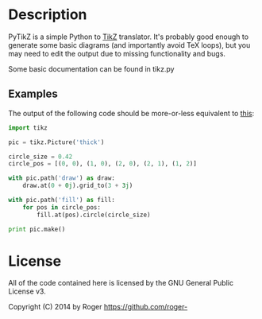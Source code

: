 # Description

PyTikZ is a simple Python to [TikZ](http://en.wikipedia.org/wiki/PGF/TikZ) translator. It's probably good enough to
generate some basic diagrams (and importantly avoid TeX loops), but you may need to
edit the output due to missing functionality and bugs.

Some basic documentation can be found in tikz.py

## Examples

The output of the following code should be more-or-less equivalent to [this](http://www.texample.net/tikz/examples/glider/):

```python
import tikz

pic = tikz.Picture('thick')

circle_size = 0.42
circle_pos = [(0, 0), (1, 0), (2, 0), (2, 1), (1, 2)]

with pic.path('draw') as draw:
    draw.at(0 + 0j).grid_to(3 + 3j)

with pic.path('fill') as fill:
    for pos in circle_pos:
        fill.at(pos).circle(circle_size)

print pic.make()
```

# License

All of the code contained here is licensed by the GNU General Public License v3.

Copyright (C) 2014 by Roger <https://github.com/roger->